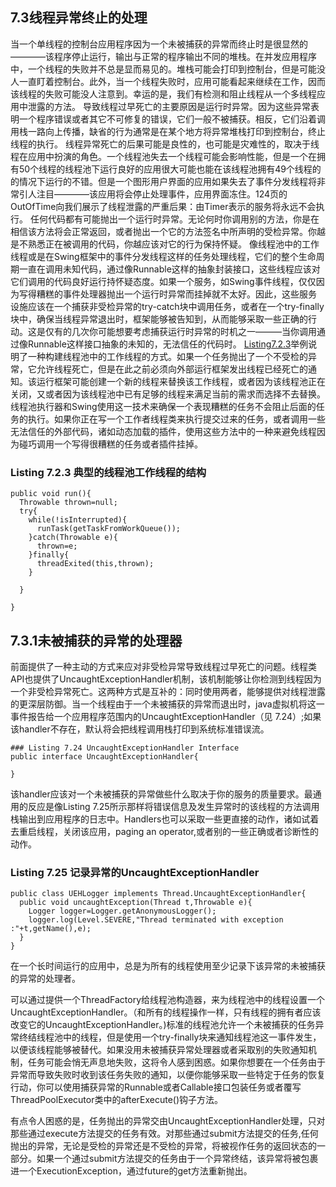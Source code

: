 ## 7.3线程异常终止的处理
当一个单线程的控制台应用程序因为一个未被捕获的异常而终止时是很显然的————该程序停止运行，输出与正常的程序输出不同的堆栈。在并发应用程序中，一个线程的失败并不总是显而易见的。堆栈可能会打印到控制台，但是可能没人一直盯着控制台。此外，当一个线程失败时，应用可能看起来继续在工作，因而该线程的失败可能没人注意到。幸运的是，我们有检测和阻止线程从一个多线程应用中泄露的方法。
导致线程过早死亡的主要原因是运行时异常。因为这些异常表明一个程序错误或者其它不可修复的错误，它们一般不被捕获。相反，它们沿着调用栈一路向上传播，缺省的行为通常是在某个地方将异常堆栈打印到控制台，终止线程的执行。
线程异常死亡的后果可能是良性的，也可能是灾难性的，取决于线程在应用中扮演的角色。一个线程池失去一个线程可能会影响性能，但是一个在拥有50个线程的线程池下运行良好的应用很大可能也能在该线程池拥有49个线程的的情况下运行的不错。但是一个图形用户界面的应用如果失去了事件分发线程将非常引人注目————该应用将会停止处理事件，应用界面冻住。124页的OutOfTime向我们展示了线程泄露的严重后果：由Timer表示的服务将永远不会执行。
任何代码都有可能抛出一个运行时异常。无论何时你调用别的方法，你是在相信该方法将会正常返回，或者抛出一个它的方法签名中所声明的受检异常。你越是不熟悉正在被调用的代码，你越应该对它的行为保持怀疑。
像线程池中的工作线程或是在Swing框架中的事件分发线程这样的任务处理线程，它们的整个生命周期一直在调用未知代码，通过像Runnable这样的抽象封装接口，这些线程应该对它们调用的代码良好运行持怀疑态度。如果一个服务，如Swing事件线程，仅仅因为写得糟糕的事件处理器抛出一个运行时异常而挂掉就不太好。因此，这些服务
设施应该在一个捕获非受检异常的try-catch块中调用任务，或者在一个try-finally块中，确保当线程异常退出时，框架能够被告知到，从而能够采取一些正确的行动。这是仅有的几次你可能想要考虑捕获运行时异常的时机之一———当你调用通过像Runnable这样接口抽象的未知的，无法信任的代码时。
[Listing7.2.3]()举例说明了一种构建线程池中的工作线程的方式。如果一个任务抛出了一个不受检的异常，它允许线程死亡，但是在此之前必须向外部运行框架发出线程已经死亡的通知。该运行框架可能创建一个新的线程来替换该工作线程，或者因为该线程池正在关闭，又或者因为该线程池中已有足够的线程来满足当前的需求而选择不去替换。线程池执行器和Swing使用这一技术来确保一个表现糟糕的任务不会阻止后面的任务的执行。如果你正在写一个工作者线程类来执行提交过来的任务，或者调用一些无法信任的外部代码，诸如动态加载的插件，使用这些方法中的一种来避免线程因为碰巧调用一个写得很糟糕的任务或者插件挂掉。
### Listing 7.2.3 典型的线程池工作线程的结构
```
public void run(){
  Throwable thrown=null;
  try{
    while(!isInterrupted){
      runTask(getTaskFromWorkQueue());
    }catch(Throwable e){
      thrown=e;
    }finally{
      threadExited(this,thrown);
    }
  
  }

}
```
## 7.3.1未被捕获的异常的处理器
前面提供了一种主动的方式来应对非受检异常导致线程过早死亡的问题。线程类API也提供了UncaughtExceptionHandler机制，该机制能够让你检测到线程因为一个非受检异常死亡。这两种方式是互补的：同时使用两者，能够提供对线程泄露的更深层防御。当一个线程由于一个未被捕获的异常而退出时，java虚拟机将这一事件报告给一个应用程序范围内的UncaughtExceptionHandler（见 7.24）;如果该handler不存在，默认将会把线程调用栈打印到系统标准错误流。
```
### Listing 7.24 UncaughtExceptionHandler Interface
public interface UncaughtExceptionHandler{

}
```
该handler应该对一个未被捕获的异常做些什么取决于你的服务的质量要求。最通用的反应是像Listing 7.25所示那样将错误信息及发生异常时的该线程的方法调用栈输出到应用程序的日志中。Handlers也可以采取一些更直接的动作，诸如试着去重启线程，关闭该应用，paging an operator,或者别的一些正确或者诊断性的动作。

### Listing 7.25 记录异常的UncaughtExceptionHandler
```
public class UEHLogger implements Thread.UncaughtExceptionHandler{
  public void uncaughtException(Thread t,Throwable e){
    Logger logger=Logger.getAnonymousLogger();
    logger.log(Level.SEVERE,"Thread terminated with exception :"+t,getName(),e);
  }
}
```
在一个长时间运行的应用中，总是为所有的线程使用至少记录下该异常的未被捕获的异常的处理者。

可以通过提供一个ThreadFactory给线程池构造器，来为线程池中的线程设置一个UncaughtExceptionHandler。（和所有的线程操作一样，只有线程的拥有者应该改变它的UncaughtExceptionHandler。)标准的线程池允许一个未被捕获的任务异常终结线程池中的线程，但是使用一个try-finally块来通知线程池这一事件发生，以便该线程能够被替代。如果没用未被捕获异常处理器或者采取别的失败通知机制，任务可能会悄无声息地失败，这将令人感到困惑。如果你想要在一个任务由于异常而导致失败时收到该任务失败的通知，以便你能够采取一些特定于任务的恢复行动，你可以使用捕获异常的Runnable或者Callable接口包装任务或者覆写ThreadPoolExecutor类中的afterExecute()钩子方法。

有点令人困惑的是，任务抛出的异常交由UncaughtExceptionHandler处理，只对那些通过execute方法提交的任务有效。对那些通过submit方法提交的任务,任何抛出的异常，无论是受检的异常还是不受检的异常，将被视作任务的返回状态的一部分。如果一个通过submit方法提交的任务由于一个异常终结，该异常将被包裹进一个ExecutionException，通过future的get方法重新抛出。

